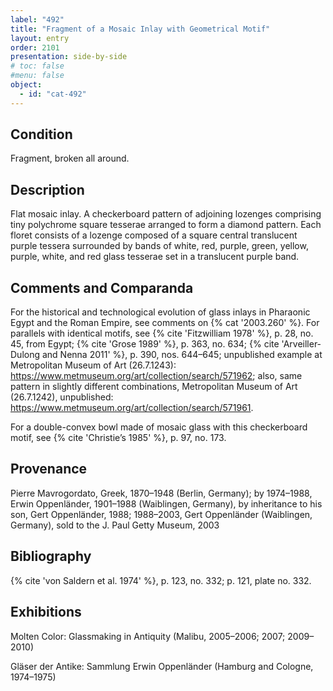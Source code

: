 ```yaml
---
label: "492"
title: "Fragment of a Mosaic Inlay with Geometrical Motif"
layout: entry
order: 2101
presentation: side-by-side
# toc: false
#menu: false 
object:
  - id: "cat-492"
---
```


## Condition

Fragment, broken all around.

## Description

Flat mosaic inlay. A checkerboard pattern of adjoining lozenges comprising tiny polychrome square tesserae arranged to form a diamond pattern. Each floret consists of a lozenge composed of a square central translucent purple tessera surrounded by bands of white, red, purple, green, yellow, purple, white, and red glass tesserae set in a translucent purple band.

## Comments and Comparanda

For the historical and technological evolution of glass inlays in Pharaonic Egypt and the Roman Empire, see comments on {% cat '2003.260' %}. For parallels with identical motifs, see {% cite 'Fitzwilliam 1978' %}, p. 28, no. 45, from Egypt; {% cite 'Grose 1989' %}, p. 363, no. 634; {% cite 'Arveiller-Dulong and Nenna 2011' %}, p. 390, nos. 644–645; unpublished example at Metropolitan Museum of Art (26.7.1243): <https://www.metmuseum.org/art/collection/search/571962>; also, same pattern in slightly different combinations, Metropolitan Museum of Art (26.7.1242), unpublished: <https://www.metmuseum.org/art/collection/search/571961>.

For a double-convex bowl made of mosaic glass with this checkerboard motif, see {% cite 'Christie’s 1985' %}, p. 97, no. 173.

## Provenance

Pierre Mavrogordato, Greek, 1870–1948 (Berlin, Germany); by 1974–1988, Erwin Oppenländer, 1901–1988 (Waiblingen, Germany), by inheritance to his son, Gert Oppenländer, 1988; 1988–2003, Gert Oppenländer (Waiblingen, Germany), sold to the J. Paul Getty Museum, 2003

## Bibliography

{% cite 'von Saldern et al. 1974' %}, p. 123, no. 332; p. 121, plate no. 332.

## Exhibitions

Molten Color: Glassmaking in Antiquity (Malibu, 2005–2006; 2007; 2009–2010)

Gläser der Antike: Sammlung Erwin Oppenländer (Hamburg and Cologne, 1974–1975)